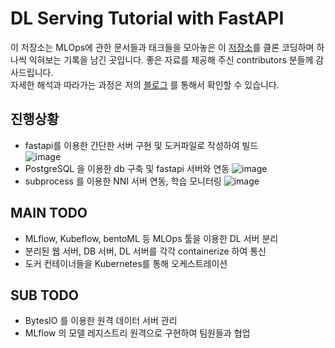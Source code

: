 # DL Serving Tutorial with FastAPI
이 저장소는 MLOps에 관한 문서들과 태크들을 모아놓은 이 [저장소](https://github.com/State-of-The-MLOps/MLOps)를 클론 코딩하며 하나씩 익혀보는 기록을 남긴 곳입니다. 좋은 자료를 제공해 주신 contributors 분들께 감사드립니다.  
자세한 해석과 따라가는 과정은 저의 [블로그](https://davi06000.tistory.com/128) 를 통해서 확인할 수 있습니다.  

## 진행상황
- fastapi를 이용한 간단한 서버 구현 및 도커파일로 작성하여 빌드  
![image](https://user-images.githubusercontent.com/35767146/144759692-95d98d98-5f3a-4feb-b50a-233cf6ebdbab.png)  
- PostgreSQL 을 이용한 db 구축 및 fastapi 서버와 연동
![image](https://user-images.githubusercontent.com/35767146/144759764-8d0396b2-4e74-45d6-be3d-68fc5f137df8.png)
- subprocess 를 이용한 NNI 서버 연동, 학습 모니터링
![image](https://user-images.githubusercontent.com/35767146/144759795-34d32411-af6d-4b49-94ae-f41e8d1b2daa.png)

## MAIN TODO
- MLflow, Kubeflow, bentoML 등 MLOps 툴을 이용한 DL 서버 분리
- 분리된 웹 서버, DB 서버, DL 서버를 각각 containerize 하여 통신
- 도커 컨테이너들을 Kubernetes를 통해 오케스트레이션

## SUB TODO
- BytesIO 를 이용한 원격 데이터 서버 관리
- MLflow 의 모델 레지스트리 원격으로 구현하여 팀원들과 협업
